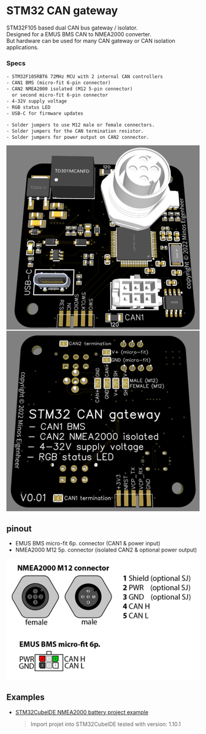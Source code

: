 # STM32 CAN gateway

STM32F105 based dual CAN bus gateway / isolator.\
Designed for a EMUS BMS CAN to NMEA2000 converter.\
But hardware can be used for many CAN gateway or CAN isolation applications.

### Specs
```
- STM32F105RBT6 72MHz MCU with 2 internal CAN controllers
- CAN1 BMS (micro-fit 6-pin connector)
- CAN2 NMEA2000 isolated (M12 5-pin connector)
  or second micro-fit 6-pin connector
- 4-32V supply voltage
- RGB status LED
- USB-C for firmware updates
```
```
- Solder jumpers to use M12 male or female connectors.
- Solder jumpers for the CAN termination resistor.
- Solder jumpers for power output on CAN2 connector.
```
<img src="images/STM32 NMEA2000 CAN gateway render front.png" width="600"/>
<img src="images/STM32 NMEA2000 CAN gateway render back.png" width="600"/>

## pinout
 - EMUS BMS micro-fit 6p. connector (CAN1 & power input)
 - NMEA2000 M12 5p. connector (isolated CAN2 & optional power output)
 
<img src="images/STM32_CAN_gateway_pinout.png" width="600" alt="EMUS BMS micro-fit 6p connector | NMEA2000 M12 connector"/>

## Examples
- [STM32CubeIDE NMEA2000 battery project example](/STM32CubeIDE%20NMEA2000%20battery%20example)
  > Import projet into STM32CubeIDE
  > tested with version: 1.10.1
